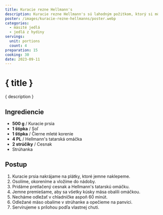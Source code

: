 ```yaml
---
title: Kuracie rezne Hellmann's
description: Kuracie rezne Hellmann's sú lahodným požitkom, ktorý si môžete užiť kedykoľvek.
poster: /images/kuracie-rezne-hellmanns/poster.webp
categories:
  - mäsité jedlá
  - jedlá z hydiny
servings:
  unit: portions
  count: 4
preparation: 15
cooking: 30
date: 2023-09-11
---
```


# { title }

{ description }

## Ingrediencie

- **500 g** / Kuracie prsia
- **1 štipka** / Soľ
- **1 štipka** / Čierne mleté korenie
- **4 PL** / Hellmann's tatarská omáčka
- **2 strúčiky** / Cesnak
- Strúhanka

## Postup

1. Kuracie prsia nakrájame na plátky, ktoré jemne naklepeme.
2. Osolíme, okoreníme a vložíme do nádoby.
3. Pridáme pretlačený cesnak a Hellmann's tatarskú omáčku.
4. Jemne premiešame, aby sa všetky kúsky mäsa obalili omáčkou.
5. Necháme odležať v chladničke aspoň 60 minút.
6. Odležané mäso obalíme v strúhanke a opečieme na panvici.
7. Servírujeme s prílohou podľa vlastnej chuti.
